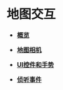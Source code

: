 # 地图交互<a name="ZH-CN_TOPIC_0000001099661064"></a>

-   **[概览](android-sdk-map-interaction-overview.md)**  

-   **[地图相机](android-sdk-map-camera.md)**  

-   **[UI控件和手势](android-sdk-ui-controls-and-gestures.md)**  

-   **[侦听事件](android-sdk-event-listening.md)**  


